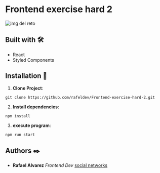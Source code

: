 # Frontend exercise hard 2

![img del reto](https://subefotos.com/ver/?f5642efd87a271fa974fad0f07521bbbo.png
)

## Built with 🛠️
- React
- Styled Components

## Installation 🔨

1. **Clone Project**: 
```
git clone https://github.com/rafeldev/Frontend-exercise-hard-2.git
```

2. **Install dependencies**: 
```
npm install
```

3. **execute program**: 
```
npm run start
```

## Authors ✒️
- **Rafael Alvarez** _Frontend Dev_ [social networks](https://www.instagram.com/raalvarez_//)
